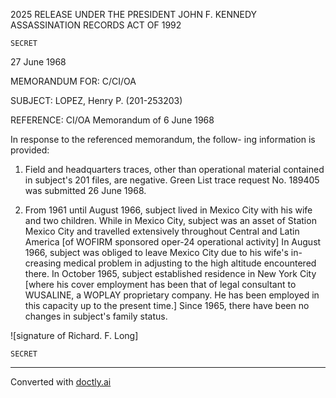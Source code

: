 2025 RELEASE UNDER THE PRESIDENT JOHN F. KENNEDY ASSASSINATION RECORDS ACT OF 1992

`SECRET`

27 June 1968

MEMORANDUM FOR: C/CI/OA

SUBJECT: LOPEZ, Henry P. (201-253203)

REFERENCE: CI/OA Memorandum of 6 June 1968

In response to the referenced memorandum, the follow- ing information is provided:

1. Field and headquarters traces, other than operational material contained in subject's 201 files, are negative. Green List trace request No. 189405 was submitted 26 June 1968.

2. From 1961 until August 1966, subject lived in Mexico City with his wife and two children. While in Mexico City, subject was an asset of Station Mexico City and travelled extensively throughout Central and Latin America [of WOFIRM sponsored oper-24 operational activity] In August 1966, subject was obliged to leave Mexico City due to his wife's in- creasing medical problem in adjusting to the high altitude encountered there. In October 1965, subject established residence in New York City [where his cover employment has been that of legal consultant to WUSALINE, a WOPLAY proprietary company. He has been employed in this capacity up to the present time.] Since 1965, there have been no changes in subject's family status.

![signature of Richard. F. Long]

`SECRET`


---
Converted with [doctly.ai](https://doctly.ai)